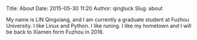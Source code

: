 Title: About
Date: 2015-05-30 11:20
Author: qingluck
Slug: about

My name is LIN Qingxiang, and I am currently a graduate student at Fuzhou University.
I like Linux and Python. I like runing. I like my hometown and I will be back to Xiamen
form Fuzhou in 2016.
